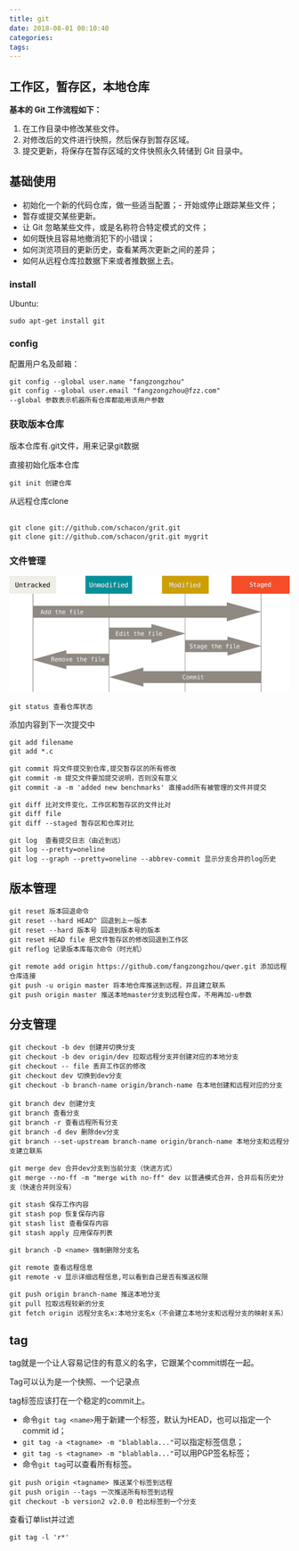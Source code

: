 ```yaml
---
title: git
date: 2018-08-01 00:10:40
categories:
tags:
---
```



## 工作区，暂存区，本地仓库
**基本的 Git 工作流程如下：**
1. 在工作目录中修改某些文件。
2. 对修改后的文件进行快照，然后保存到暂存区域。
3. 提交更新，将保存在暂存区域的文件快照永久转储到 Git 目录中。

## 基础使用
- 初始化一个新的代码仓库，做一些适当配置；- 开始或停止跟踪某些文件；
- 暂存或提交某些更新。
- 让 Git 忽略某些文件，或是名称符合特定模式的文件；
- 如何既快且容易地撤消犯下的小错误；
- 如何浏览项目的更新历史，查看某两次更新之间的差异；
- 如何从远程仓库拉数据下来或者推数据上去。

<!-- more -->
### install
Ubuntu:

```
sudo apt-get install git
```

### config
配置用户名及邮箱：
```
git config --global user.name "fangzongzhou"
git config --global user.email "fangzongzhou@fzz.com"
--global 参数表示机器所有仓库都能用该用户参数
```

### 获取版本仓库
版本仓库有.git文件，用来记录git数据

直接初始化版本仓库
```
git init 创建仓库
```

从远程仓库clone
```

git clone git://github.com/schacon/grit.git
git clone git://github.com/schacon/grit.git mygrit
```


### 文件管理

![image](https://raw.githubusercontent.com/fangzongzhou/file/master/img/git/filelifecycle.png)
```
git status 查看仓库状态
```

添加内容到下一次提交中
```
git add filename
git add *.c
```

```
git commit 将文件提交到仓库,提交暂存区的所有修改
git commit -m 提交文件要加提交说明，否则没有意义
git commit -a -m 'added new benchmarks' 直接add所有被管理的文件并提交
```

```
git diff 比对文件变化，工作区和暂存区的文件比对
git diff file
git diff --staged 暂存区和仓库对比
```

```
git log  查看提交日志（由近到远）
git log --pretty=oneline
git log --graph --pretty=oneline --abbrev-commit 显示分支合并的log历史
```
## 版本管理
```
git reset 版本回退命令
git reset --hard HEAD^ 回退到上一版本
git reset --hard 版本号 回退到版本号的版本
git reset HEAD file 把文件暂存区的修改回退到工作区
git reflog 记录版本库每次命令（时光机）
```


```
git remote add origin https://github.com/fangzongzhou/qwer.git 添加远程仓库连接
git push -u origin master 将本地仓库推送到远程，并且建立联系
git push origin master 推送本地master分支到远程仓库，不用再加-u参数
```




## 分支管理

```
git checkout -b dev 创建并切换分支
git checkout -b dev origin/dev 拉取远程分支并创建对应的本地分支
git checkout -- file 丢弃工作区的修改
git checkout dev 切换到dev分支
git checkout -b branch-name origin/branch-name 在本地创建和远程对应的分支

git branch dev 创建分支
git branch 查看分支
git branch -r 查看远程所有分支
git branch -d dev 删除dev分支
git branch --set-upstream branch-name origin/branch-name 本地分支和远程分支建立联系

```


```
git merge dev 合并dev分支到当前分支（快进方式）
git merge --no-ff -m "merge with no-ff" dev 以普通模式合并，合并后有历史分支（快速合并则没有）
```

```
git stash 保存工作内容
git stash pop 恢复保存内容
git stash list 查看保存内容
git stash apply 应用保存列表
```
```
git branch -D <name> 强制删除分支名
```
```
git remote 查看远程信息
git remote -v 显示详细远程信息,可以看到自己是否有推送权限
```

```
git push origin branch-name 推送本地分支
git pull 拉取远程较新的分支
git fetch origin 远程分支名x:本地分支名x（不会建立本地分支和远程分支的映射关系）

```


## tag
tag就是一个让人容易记住的有意义的名字，它跟某个commit绑在一起。

Tag可以认为是一个快照、一个记录点

tag标签应该打在一个稳定的commit上。

- 命令```git tag <name>```用于新建一个标签，默认为HEAD，也可以指定一个commit id；
- ``` git tag -a <tagname> -m "blablabla..." ```可以指定标签信息；
- ```git tag -s <tagname> -m "blablabla..."```可以用PGP签名标签；
- 命令```git tag```可以查看所有标签。

```
git push origin <tagname> 推送某个标签到远程
git push origin --tags 一次推送所有标签到远程
git checkout -b version2 v2.0.0 检出标签到一个分支
```

查看订单list并过滤
```
git tag -l 'r*'
```
